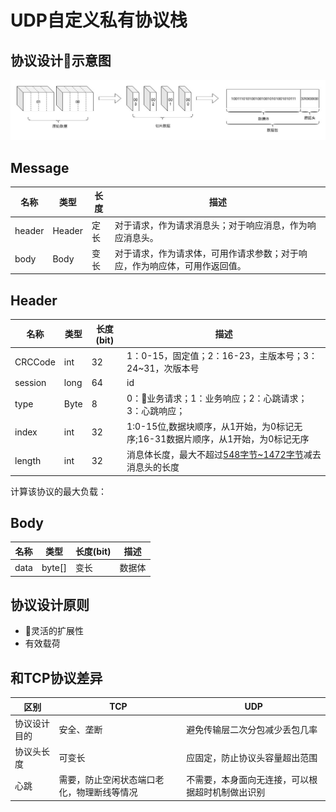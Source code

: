 # UDP自定义私有协议栈

## 协议设计示意图
![协议设计示意图](images/udp-demo-protocol-sketch.jpg)

## Message
名称|类型|长度|描述
-|-|-|-
header|Header|定长|对于请求，作为请求消息头；对于响应消息，作为响应消息头。
body|Body|变长|对于请求，作为请求体，可用作请求参数；对于响应，作为响应体，可用作返回值。

## Header
名称|类型|长度(bit)|描述
-|-|-|-
CRCCode|int|32|1：0-15，固定值；2：16-23，主版本号；3：24~31，次版本号
session|long|64|id
type|Byte|8|0：业务请求；1：业务响应；2：心跳请求；3：心跳响应；
index|int|32|1:0-15位,数据块顺序，从1开始，为0标记无序;16-31数据片顺序，从1开始，为0标记无序
length|int|32|消息体长度，最大不超过[548字节~1472字节](protocol.md)减去消息头的长度

计算该协议的最大负载：

## Body
名称|类型|长度(bit)|描述
-|-|-|-
data|byte[]|变长|数据体

## 协议设计原则
- 灵活的扩展性
- 有效载荷

## 和TCP协议差异
区别|TCP|UDP
-|-|-
协议设计目的|安全、垄断|避免传输层二次分包减少丢包几率
协议头长度|可变长|应固定，防止协议头容量超出范围
心跳|需要，防止空闲状态端口老化，物理断线等情况|不需要，本身面向无连接，可以根据超时机制做出识别
